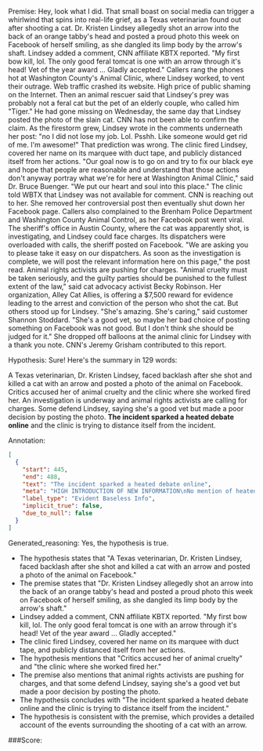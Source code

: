
Premise:
Hey, look what I did. That small boast on social media can trigger a whirlwind that spins into real-life grief, as a Texas veterinarian found out after shooting a cat. Dr. Kristen Lindsey allegedly shot an arrow into the back of an orange tabby's head and posted a proud photo this week on Facebook of herself smiling, as she dangled its limp body by the arrow's shaft. Lindsey added a comment, CNN affiliate KBTX reported. "My first bow kill, lol. The only good feral tomcat is one with an arrow through it's head! Vet of the year award ... Gladly accepted." Callers rang the phones hot at Washington County's Animal Clinic, where Lindsey worked, to vent their outrage. Web traffic crashed its website. High price of public shaming on the Internet. Then an animal rescuer said that Lindsey's prey was probably not a feral cat but the pet of an elderly couple, who called him "Tiger." He had gone missing on Wednesday, the same day that Lindsey posted the photo of the slain cat. CNN has not been able to confirm the claim. As the firestorm grew, Lindsey wrote in the comments underneath her post: "no I did not lose my job. Lol. Psshh. Like someone would get rid of me. I'm awesome!" That prediction was wrong. The clinic fired Lindsey, covered her name on its marquee with duct tape, and publicly distanced itself from her actions. "Our goal now is to go on and try to fix our black eye and hope that people are reasonable and understand that those actions don't anyway portray what we're for here at Washington Animal Clinic," said Dr. Bruce Buenger. "We put our heart and soul into this place." The clinic told WBTX that Lindsey was not available for comment. CNN is reaching out to her. She removed her controversial post then eventually shut down her Facebook page. Callers also complained to the Brenham Police Department and Washington County Animal Control, as her Facebook post went viral. The sheriff's office in Austin County, where the cat was apparently shot, is investigating, and Lindsey could face charges. Its dispatchers were overloaded with calls, the sheriff posted on Facebook. "We are asking you to please take it easy on our dispatchers. As soon as the investigation is complete, we will post the relevant information here on this page," the post read. Animal rights activists are pushing for charges. "Animal cruelty must be taken seriously, and the guilty parties should be punished to the fullest extent of the law," said cat advocacy activist Becky Robinson. Her organization, Alley Cat Allies, is offering a $7,500 reward for evidence leading to the arrest and conviction of the person who shot the cat. But others stood up for Lindsey. "She's amazing. She's caring," said customer Shannon Stoddard. "She's a good vet, so maybe her bad choice of posting something on Facebook was not good. But I don't think she should be judged for it." She dropped off balloons at the animal clinic for Lindsey with a thank you note. CNN's Jeremy Grisham contributed to this report.


Hypothesis:
Sure! Here's the summary in 129 words:

A Texas veterinarian, Dr. Kristen Lindsey, faced backlash after she shot and killed a cat with an arrow and posted a photo of the animal on Facebook. Critics accused her of animal cruelty and the clinic where she worked fired her. An investigation is underway and animal rights activists are calling for charges. Some defend Lindsey, saying she's a good vet but made a poor decision by posting the photo. **The incident sparked a heated debate online** and the clinic is trying to distance itself from the incident.

Annotation:
```json
[
  {
    "start": 445,
    "end": 488,
    "text": "The incident sparked a heated debate online",
    "meta": "HIGH INTRODUCTION OF NEW INFORMATION\nNo mention of heated debate online, only callers venting outrage at the clinic where Lindsey was working, and overloaded calls to the Brenham Police Department.",
    "label_type": "Evident Baseless Info",
    "implicit_true": false,
    "due_to_null": false
  }
]
```

Generated_reasoning:
Yes, the hypothesis is true. 
- The hypothesis states that "A Texas veterinarian, Dr. Kristen Lindsey, faced backlash after she shot and killed a cat with an arrow and posted a photo of the animal on Facebook." 
- The premise states that "Dr. Kristen Lindsey allegedly shot an arrow into the back of an orange tabby's head and posted a proud photo this week on Facebook of herself smiling, as she dangled its limp body by the arrow's shaft." 
- Lindsey added a comment, CNN affiliate KBTX reported. "My first bow kill, lol. The only good feral tomcat is one with an arrow through it's head! Vet of the year award ... Gladly accepted." 
- The clinic fired Lindsey, covered her name on its marquee with duct tape, and publicly distanced itself from her actions. 
- The hypothesis mentions that "Critics accused her of animal cruelty" and "the clinic where she worked fired her." 
- The premise also mentions that animal rights activists are pushing for charges, and that some defend Lindsey, saying she's a good vet but made a poor decision by posting the photo. 
- The hypothesis concludes with "The incident sparked a heated debate online and the clinic is trying to distance itself from the incident." 
- The hypothesis is consistent with the premise, which provides a detailed account of the events surrounding the shooting of a cat with an arrow.

###Score:
